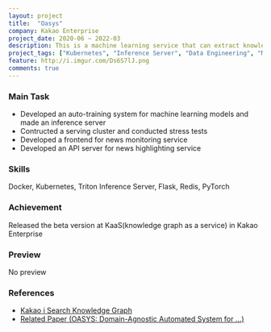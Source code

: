 ```yaml
---
layout: project
title:  "Oasys"
company: Kakao Enterprise
project_date: 2020-06 ~ 2022-03
description: This is a machine learning service that can extract knowledge graph from text automatically. It is a part of knowledge graph platform as a service in Kakao for enterprise business. We constructed a serving system consisted of several machine learning components which has been developed with NLP and knowledge graph theories. 
project_tags: ["Kubernetes", "Inference Server", "Data Engineering", "MLOps"]
feature: http://i.imgur.com/Ds6S7lJ.png
comments: true
---
```


### Main Task
- Developed an auto-training system for machine learning models and made an inference server
- Contructed a serving cluster and conducted stress tests
- Developed a frontend for news monitoring service
- Developed an API server for news highlighting service

### Skills
Docker, Kubernetes, Triton Inference Server, Flask, Redis, PyTorch 

### Achievement
Released the beta version at KaaS(knowledge graph as a service) in Kakao Enterprise 

### Preview
No preview

### References
- [Kakao i Search Knowledge Graph](https://kakaoenterprise.com/tech/kakaoisearch/)
- [Related Paper (OASYS: Domain-Agnostic Automated System for ...)](https://arxiv.org/abs/2207.07597)
